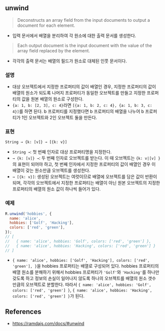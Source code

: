 ## unwind
> Deconstructs an array field from the input documents to output a document for each element.
- 입력 문서에서 배열을 분리하여 각 원소에 대한 출력 문서를 생성한다.
> Each output document is the input document with the value of the array field replaced by the element.
- 각각의 출력 문서는 배열의 필드가 원소로 대체된 인풋 문서이다.

### 설명
- 대상 오브젝트에서 지정한 프로퍼티의 값이 배열인 경우, 지정한 프로퍼티의 값이 배열의 원소가 되도록 나머지 프로퍼티가 동일한 오브젝트를 만들고 지정한 프로퍼티의 값을 원본 배열의 원소로 구성한다.
- `{a: 1, b: [2, 3], c: 4}`라면 `[{a: 1, b: 2, c: 4}, {a: 1, b: 3, c: 4}]`를 하면 된다. b 프로퍼티를 지정했다면 b 프로퍼티의 배열을 나누어 b 프로퍼티가 1인 오브젝트와 2인 오브젝트 둘을 만든다.

### 표현
```
String → {k: [v]} → [{k: v}]
```
- `String →`: 첫 번째 인자로 대상 프로퍼티명을 지정한다.
- `→ {k: [v]} →`: 두 번째 인자로 오브젝트를 받는다. 이 때 오브젝트는 `{k: v|[v] }`의 표현이 되어야 하고, 첫 번째 인자에서 지정한 프로퍼티의 값이 배열인 경우 이 배열이 갖는 원소만큼 오브젝트를 생성한다.
- `→ [{k: v}]`: 생성된 오브젝트는 여럿이므로 배열에 오브젝트를 담은 값이 반환이 되며, 각각의 오브젝트에서 지정한 프로퍼티는 배열이 아닌 원본 오브젝트의 지정한 프로퍼티의 배열의 원소 값이 하나씩 들어가 있다.

### 예제
```js
R.unwind('hobbies', {
  name: 'alice',
  hobbies: ['Golf', 'Hacking'],
  colors: ['red', 'green'],
});
// [
//   { name: 'alice', hobbies: 'Golf', colors: ['red', 'green'] },
//   { name: 'alice', hobbies: 'Hacking', colors: ['red', 'green'] }
// ]
```
- `{ name: 'alice', hobbies: ['Golf', 'Hacking'], colors: ['red', 'green'], }`을 hobbies 프로퍼티는 배열로 구성되어 있다. hobbies 프로퍼티의 배열 원소를 분해하기 위해서 hobbies 프로퍼티가 `'Golf'`와 `'Hacking'`를 하나만 갖도록 하고 정보의 손실이 일어나지 않도록 하나의 오브젝트를 배열의 원소 갯수 만큼의 오브젝트로 분할한다. 따라서 `{ name: 'alice', hobbies: 'Golf', colors: ['red', 'green'] }`, `{ name: 'alice', hobbies: 'Hacking', colors: ['red', 'green'] }`가 된다.

## References
- https://ramdajs.com/docs/#unwind
